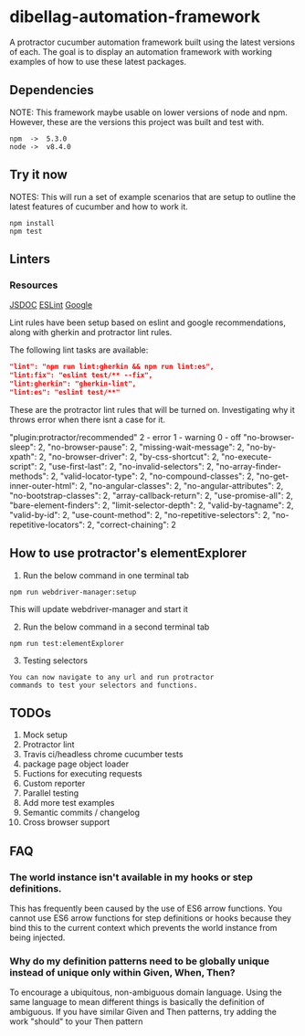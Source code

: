 # dibellag-automation-framework
A protractor cucumber automation framework built using the latest
versions of each. The goal is to display an automation framework with working
examples of how to use these latest packages. 

## Dependencies

NOTE: This framework maybe usable on lower versions of node and npm. 
However, these are the versions this project was built and test with.

```
npm  ->  5.3.0
node ->  v8.4.0
```

## Try it now

NOTES: This will run a set of example scenarios that are setup to outline the latest features of cucumber and how to work it.

```
npm install
npm test
```

## Linters

### Resources
[JSDOC](https://eslint.org/docs/rules/valid-jsdoc)
[ESLint](https://eslint.org/docs/rules/)
[Google](https://github.com/google/eslint-config-google)

Lint rules have been setup based on eslint and google recommendations,
along with gherkin and protractor lint rules. 

The following lint tasks are available:

```json
"lint": "npm run lint:gherkin && npm run lint:es",
"lint:fix": "eslint test/** --fix",
"lint:gherkin": "gherkin-lint",
"lint:es": "eslint test/**"
```    

These are the protractor lint rules that will be turned on.
Investigating why it throws error when there isnt a case for it.

"plugin:protractor/recommended"
2 - error
1 - warning
0 - off
"no-browser-sleep": 2,
"no-browser-pause": 2,
"missing-wait-message": 2,
"no-by-xpath": 2,
"no-browser-driver": 2,
"by-css-shortcut": 2,
"no-execute-script": 2,
"use-first-last": 2,
"no-invalid-selectors": 2,
"no-array-finder-methods": 2,
"valid-locator-type": 2,
"no-compound-classes": 2,
"no-get-inner-outer-html": 2,
"no-angular-classes": 2,
"no-angular-attributes": 2,
"no-bootstrap-classes": 2,
"array-callback-return": 2,
"use-promise-all": 2,
"bare-element-finders": 2,
"limit-selector-depth": 2,
"valid-by-tagname": 2,
"valid-by-id": 2,
"use-count-method": 2,
"no-repetitive-selectors": 2,
"no-repetitive-locators": 2,
"correct-chaining": 2

## How to use protractor's elementExplorer

1. Run the below command in one terminal tab
```
npm run webdriver-manager:setup
```
This will update webdriver-manager and start it

2. Run the below command in a second terminal tab
```
npm run test:elementExplorer
``` 
3. Testing selectors
```
You can now navigate to any url and run protractor 
commands to test your selectors and functions.
```

## TODOs

1. Mock setup
2. Protractor lint
3. Travis ci/headless chrome cucumber tests
4. package page object loader
5. Fuctions for executing requests
6. Custom reporter
7. Parallel testing
8. Add more test examples
9. Semantic commits / changelog
10. Cross browser support

## FAQ

### The world instance isn't available in my hooks or step definitions.

This has frequently been caused by the use of ES6 arrow functions. You cannot use ES6 arrow functions for step definitions or hooks because they bind this to the current context which prevents the world instance from being injected.

### Why do my definition patterns need to be globally unique instead of unique only within Given, When, Then?

To encourage a ubiquitous, non-ambiguous domain language. Using the same language to mean different things is basically the definition of ambiguous. If you have similar Given and Then patterns, try adding the work "should" to your Then pattern


